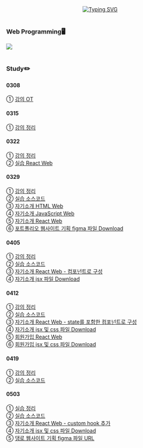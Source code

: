 <div align="center">
<a href="https://git.io/typing-svg"><img src="https://readme-typing-svg.demolab.com?font=Fredoka+One&size=50&pause=1000&color=F7CF00&background=00185C&center=true&vCenter=true&random=true&width=1100&height=130&lines=Gnyo's+React+Web+Programming" alt="Typing SVG" /></a>
</div>
</br>

### Web Programming🖥️
<img src="https://img.shields.io/badge/react-20232a.svg?style=for-the-badge&logo=react&logoColor=61DAFB"/></br></br>

### Study✏️
#### 0308
① <a href="https://github.com/Gnyo/React/blob/main/0308/readme.md"> 강의 OT </a></br>

#### 0315
① <a href="https://github.com/Gnyo/React/blob/main/0315/readme.md"> 강의 정리 </a></br>

#### 0322
① <a href="https://github.com/Gnyo/React/blob/main/0322/readme.md"> 강의 정리 </a></br>
② <a href="https://gnyo.github.io/React/0322/build/index.html"> 실습 React Web </a></br>

#### 0329
① <a href="https://github.com/Gnyo/React/blob/main/0329/readme.md"> 강의 정리 </a></br>
② <a href="https://github.com/Gnyo/React/tree/main/additional/0329"> 실습 소스코드 </a></br>
③ <a href="https://gnyo.github.io/React/0329/과제/introduce.html"> 자기소개 HTML Web </a></br>
④ <a href="https://gnyo.github.io/React/0329/과제/introduce.html"> 자기소개 JavaScript Web </a></br>
⑤ <a href="https://gnyo.github.io/React/0329/과제/build/introduce.html"> 자기소개 React Web </a></br>
⑥ <a href="https://github.com/Gnyo/React/blob/main/0329/%EA%B3%BC%EC%A0%9C/HomeWork.fig"> 포트폴리오 웹사이트 기획 figma 파일 Download </a></br>

#### 0405
① <a href="https://github.com/Gnyo/React/blob/main/0405/readme.md"> 강의 정리 </a></br>
② <a href="https://github.com/Gnyo/React/tree/main/additional/0405"> 실습 소스코드 </a></br>
③ <a href="https://gnyo.github.io/React/0405/과제/build/"> 자기소개 React Web - 컴포넌트로 구성 </a></br>
④ <a href="https://github.com/Gnyo/React/tree/main/0405/%EA%B3%BC%EC%A0%9C/Component_5"> 자기소개 jsx 파일 Download </a></br>

#### 0412
① <a href="https://github.com/Gnyo/React/blob/main/0412/readme.md"> 강의 정리 </a></br>
② <a href="https://github.com/Gnyo/React/tree/main/additional/0412"> 실습 소스코드 </a></br>
③ <a href="https://gnyo.github.io/React/0412/%EA%B3%BC%EC%A0%9C/intro/build/"> 자기소개 React Web - state를 포함한 컴포넌트로 구성 </a></br>
④ <a href="https://github.com/Gnyo/React/tree/main/0412/%EA%B3%BC%EC%A0%9C/intro/jsxCode"> 자기소개 jsx 및 css 파일 Download </a></br>
⑤ <a href="https://gnyo.github.io/React/0412/%EA%B3%BC%EC%A0%9C/signup/build/"> 회원가입 React Web </a></br>
⑥ <a href="https://github.com/Gnyo/React/tree/main/0412/%EA%B3%BC%EC%A0%9C/signup/jsxCode"> 회원가입 jsx 및 css 파일 Download </a></br>

#### 0419
① <a href="https://github.com/Gnyo/React/blob/main/0419/readme.md"> 강의 정리 </a></br>
② <a href="https://github.com/Gnyo/React/blob/main/0419/실습/"> 실습 소스코드 </a></br>

#### 0503
① <a href="https://github.com/Gnyo/React/blob/main/0503/readme.md"> 실습 정리 </a></br>
② <a href="https://github.com/Gnyo/React/tree/main/0503/%EC%8B%A4%EC%8A%B5"> 실습 소스코드 </a></br>
③ <a href="https://gnyo.github.io/React/0503/과제/build"> 자기소개 React Web - custom hook 추가 </a></br>
④ <a href="https://github.com/Gnyo/React/tree/main/0503/과제/jsxCode"> 자기소개 jsx 및 css 파일 Download </a></br>
⑤ <a href="https://www.figma.com/file/zEm4PC281Mmi0dII5Hf1D0/Puppy-Load?type=design&node-id=0%3A1&mode=design&t=0AvPN7RgnOw8qvMP-1"> 댕로 웹사이트 기획 figma 파일 URL </a>
